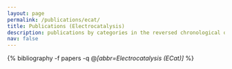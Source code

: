 ```yaml
---
layout: page
permalink: /publications/ecat/
title: Publications (Electrocatalysis)
description: publications by categories in the reversed chronological order. generated by jekyll-scholar.
nav: false
---
```

<!-- _pages/publications.md -->
<div class="publications">

  {% bibliography -f papers -q @*[abbr=Electrocatalysis (ECat)]* %}

</div>
